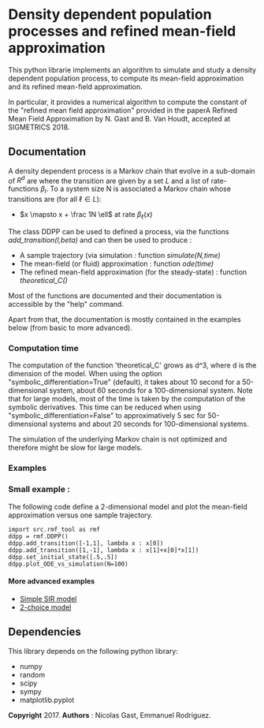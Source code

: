 # Density dependent population processes and refined mean-field approximation


This python librarie implements an algorithm to simulate and study a
density dependent population process, to compute its mean-field
approximation and its refined mean-field approximation.

In particular, it provides a numerical algorithm to compute the constant of the "refined mean field approximation" provided in the paperA Refined Mean Field Approximation [](https://hal.inria.fr/hal-01622054/document) by N. Gast and B. Van Houdt, accepted at SIGMETRICS 2018. 


## Documentation

A density dependent process is a Markov chain that evolve in a sub-domain of $R^d$ are where the transition are given by a set $L$ and a list of rate-functions $\beta_l$. To a system size N is associated a Markov chain whose transitions are (for all $\ell\in L$):

* $x \mapsto x + \frac 1N \ell$ at rate $\beta_\ell(x)$

The class DDPP can be used to defined a process, via the functions *add_transition(l,beta)* and can then be used to produce :

* A sample trajectory (via simulation : function *simulate(N,time)*
* The mean-field (or fluid) approximation : function *ode(time)*
* The refined mean-field approximation (for the steady-state) : function *theoretical_C()*

Most of the functions are documented and their documentation is
accessible by the "help" command.

Apart from that, the documentation is mostly contained in the examples
below (from basic to more advanced). 

### Computation time

The computation of the function 'theoretical_C' grows as d^3, where d is the dimension of the model. When using the option "symbolic_differentiation=True" (default), it takes about 10 second for a 50-dimensional system, about 60 seconds for a 100-dimensional system. Note that for large models, most of the time is taken by the computation of the symbolic derivatives. This time can be reduced when using "symbolic_differentiation=False" to approximatively 5 sec for 50-dimensional systems and about 20 seconds for 100-dimensional systems. 

The simulation of the underlying Markov chain is not optimized and therefore might be slow for large models. 

### Examples

### Small example :
The following code define a 2-dimensional model and plot the mean-field approximation versus one sample trajectory.

```
import src.rmf_tool as rmf
ddpp = rmf.DDPP()
ddpp.add_transition([-1,1], lambda x : x[0])
ddpp.add_transition([1,-1], lambda x : x[1]+x[0]*x[1])
ddpp.set_initial_state([.5,.5])
ddpp.plot_ODE_vs_simulation(N=100)
```

#### More advanced examples

* [Simple SIR model](BasicExample_SIR.ipynb)
* [2-choice model](Example_2choice.ipynb) 

## Dependencies

This library depends on the following python library:

* numpy
* random
* scipy
* sympy 
* matplotlib.pyplot

**Copyright** 2017. **Authors** : Nicolas Gast, Emmanuel Rodriguez.
